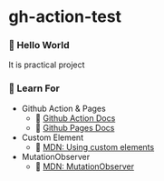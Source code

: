 # gh-action-test

### 🎈 Hello World

It is practical project

### 🎨 Learn For

- Github Action & Pages
  - 🔗 [Github Action Docs](https://docs.github.com/en/actions)
  - 🔗 [Github Pages Docs](https://docs.github.com/en/pages)
- Custom Element
  - 🔗 [MDN: Using custom elements](https://developer.mozilla.org/en-US/docs/Web/API/Web_components/Using_custom_elements)
- MutationObserver
  - 🔗 [MDN: MutationObserver](https://developer.mozilla.org/en-US/docs/Web/API/MutationObserver)
